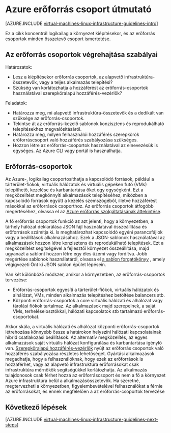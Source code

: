 <properties
    pageTitle="Erőforráscsoport útmutatások |} Microsoft Azure"
    description="Tudjon meg többet a fontos tervezéséhez és kivitelezéséhez alapelve erőforráscsoport Azure infrastruktúrájának szolgáltatásai üzembe helyezése."
    documentationCenter=""
    services="virtual-machines-linux"
    authors="iainfoulds"
    manager="timlt"
    editor=""
    tags="azure-resource-manager"/>

<tags
    ms.service="virtual-machines-linux"
    ms.workload="infrastructure-services"
    ms.tgt_pltfrm="vm-linux"
    ms.devlang="na"
    ms.topic="article"
    ms.date="09/08/2016"
    ms.author="iainfou"/>

# <a name="azure-resource-group-guidelines"></a>Azure erőforrás csoport útmutató

[AZURE.INCLUDE [virtual-machines-linux-infrastructure-guidelines-intro](../../includes/virtual-machines-linux-infrastructure-guidelines-intro.md)] 

Ez a cikk koncentrál logikailag a környezet kiépítésekor, és az erőforrás csoportok minden összetevő csoport ismertetése.


## <a name="implementation-guidelines-for-resource-groups"></a>Az erőforrás csoportok végrehajtása szabályai

Határozatok:

- Lesz a kiépítésekor erőforrás csoportok, az alapvető infrastruktúra-összetevők, vagy a teljes alkalmazás telepítési?
- Szükség van korlátozhatja a hozzáférést az erőforrás-csoportok használatával szerepköralapú hozzáférés-vezérlők?

Feladatok:

- Határozza meg, mi alapvető infrastruktúra-összetevők és a dedikált van szüksége az erőforrás-csoportok.
- Tekintse át az erőforrás-kezelő sablonok konzisztens és reprodukálható telepítésekhez megvalósításáról.
- Határozza meg, milyen felhasználói hozzáférés szerepkörök erőforráscsoport való hozzáférés szabályozása szükséges.
- Hozzon létre az erőforrás-csoportok használatával az elnevezésük is egységes. Az Azure CLI vagy portál is használhatja.


## <a name="resource-groups"></a>Erőforrás-csoportok

Az Azure-, logikailag csoportosíthatja a kapcsolódó források, például a tárterület-fiókok, virtuális hálózatok és virtuális gépeken futó (VMs) telepíthető, kezelése és karbantartása őket egy egységként. Ezt a megközelítést megkönnyíti alkalmazások telepítéséhez, miközben a kapcsolódó források együtt a kezelés szemszögéből, illetve hozzáférést másokkal az erőforrások csoporthoz. Az erőforrás csoportok átfogóbb megértéséhez, olvassa el az [Azure erőforrás szolgáltatásának áttekintése](../azure-resource-manager/resource-group-overview.md).

A fő erőforrás csoportok funkció az azt jelenti, hogy a környezetben, a tárhely hálózat deklarálása JSON fájl használatával összeállítása és erőforrások számítja ki. Is meghatározhat kapcsolódó egyéni parancsfájlok vagy a beállítások alkalmazásához. Ezek a JSON-sablonok használatával az alkalmazások hozzon létre konzisztens és reprodukálható telepítések. Ezt a megközelítést segítségével a fejlesztői környezet összeállítása, majd ugyanazt a sablont hozzon létre egy éles üzemi vagy fordítva. Jobb megértése sablonok használatáról, olvassa el [a sablon forgatókönyv](../resource-manager-template-walkthrough.md) , amely végigvezeti Önt ki JSON sablon épület lépésein.

Van két különböző módszer, amikor a környezetben, az erőforrás-csoportok tervezése:

- Erőforrás-csoportok egyesíti a tárterület-fiókok, virtuális hálózatok és alhálózat, VMs, minden alkalmazás telepítéshez betöltése balancers stb.
- Központi erőforrás-csoportok a core virtuális hálózati és alhálózat vagy tárolási fiókok tartalmaz. Az alkalmazások majd szerepelnek, a saját VMs, terheléselosztókkal, hálózati kapcsolatok stb tartalmazó erőforrás-csoportokat.

Akkor skála, a virtuális hálózati és alhálózat központi erőforrás-csoportok létrehozása könnyebb össze a határokon helyszíni hálózati kapcsolatainak hibrid csatlakozási beállítások. Az alternatív megközelítés, az egyes alkalmazások saját virtuális hálózat konfigurálása és karbantartása igénylő van. [Szerepköralapú hozzáférés-vezérlők](../active-directory/role-based-access-control-what-is.md) nyújt az erőforrás csoportok való hozzáférés szabályozása részletes lehetőséget. Gyártási alkalmazások megadhatja, hogy a felhasználóknak, hogy ezek az erőforrások is hozzáférhet, vagy az alapvető infrastruktúra erőforrásokat csak infrastruktúra mérnökök segítségükkel korlátozhatja. Az alkalmazás tulajdonosok csak férhet hozzá az erőforráscsoport és nem a fő a környezet Azure infrastruktúra belül a alkalmazásösszetevők. Ha szeretné, megtervezheti a környezetben, figyelembevételével felhasználókat a férnie az erőforrásokat, és ennek megfelelően a az erőforrás-csoportok tervezése 


## <a name="next-steps"></a>Következő lépések

[AZURE.INCLUDE [virtual-machines-linux-infrastructure-guidelines-next-steps](../../includes/virtual-machines-linux-infrastructure-guidelines-next-steps.md)] 
